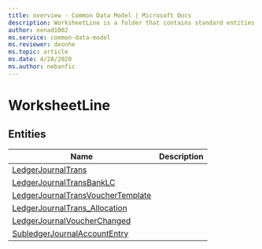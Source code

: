 ```yaml
---
title: overview - Common Data Model | Microsoft Docs
description: WorksheetLine is a folder that contains standard entities related to the Common Data Model.
author: nenad1002
ms.service: common-data-model
ms.reviewer: deonhe
ms.topic: article
ms.date: 4/28/2020
ms.author: nebanfic
---
```


# WorksheetLine


## Entities

|Name|Description|
|---|---|
|[LedgerJournalTrans](LedgerJournalTrans.md)||
|[LedgerJournalTransBankLC](LedgerJournalTransBankLC.md)||
|[LedgerJournalTransVoucherTemplate](LedgerJournalTransVoucherTemplate.md)||
|[LedgerJournalTrans_Allocation](LedgerJournalTrans_Allocation.md)||
|[LedgerJournalVoucherChanged](LedgerJournalVoucherChanged.md)||
|[SubledgerJournalAccountEntry](SubledgerJournalAccountEntry.md)||
